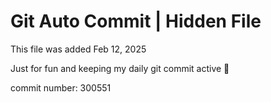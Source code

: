# Git Auto Commit | Hidden File

This file was added Feb 12, 2025

Just for fun and keeping my daily git commit active 🤪

commit number: 300551
